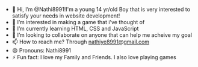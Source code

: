 - 👋 Hi, I’m @Nathi8991!I'm a young 14 yr/old Boy that is very interested to satisfy your needs in website development!
- 👀 I’m interested in making a game that i've thought of
- 🌱 I’m currently learning HTML, CSS and JavaScript
- 💞️ I’m looking to collaborate on anyone that can help me acheive my goal
- 📫 How to reach me? Through nathiye8991@gmail.com
- 😄 Pronouns: Nathi8991
- ⚡ Fun fact: I love my Family and Friends. I also love playing games

<!---
Nathi8991/Nathi8991 is a ✨ special ✨ repository because its `README.md` (this file) appears on your GitHub profile.
You can click the Preview link to take a look at your changes.
--->
